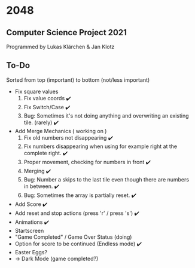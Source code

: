 # 2048

## Computer Science Project 2021
Programmed by Lukas Klärchen & Jan Klotz

## To-Do
Sorted from top (important) to bottom (not/less important)

* Fix square values
  1. Fix value coords ✔️
  2. Fix Switch/Case ✔️
  3. Bug: Sometimes it's not doing anything and overwriting an existing tile. (rarely) ✔️
* Add Merge Mechanics ( working on )
  1. Fix old numbers not disappearing ✔️
  2. Fix numbers disappearing when using for example right at the complete right. ✔️
  2. Proper movement, checking for numbers in front ✔️
  3. Merging ✔️
  4. Bug: Number a skips to the last tile even though there are numbers in between. ✔️
  5. Bug: Sometimes the array is partially reset. ✔️
* Add Score ✔️
* Add reset and stop actions (press 'r' / press 's') ✔️
* Animations ✔️
* Startscreen
* "Game Completed" / Game Over Status (doing)
* Option for score to be continued (Endless mode) ✔️
* Easter Eggs?
* -> Dark Mode (game completed?)
